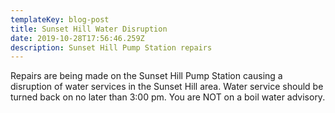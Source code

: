 ```yaml
---
templateKey: blog-post
title: Sunset Hill Water Disruption
date: 2019-10-28T17:56:46.259Z
description: Sunset Hill Pump Station repairs
---
```

Repairs are being made on the Sunset Hill Pump Station causing a disruption of water services in the Sunset Hill area.  Water service should be turned back on no later than 3:00 pm.  You are NOT on a boil water advisory.

